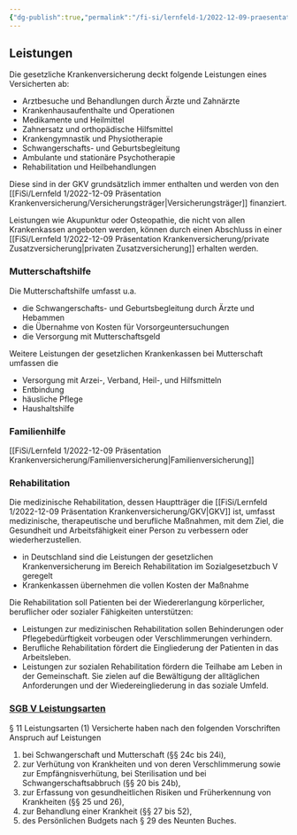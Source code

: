 ```yaml
---
{"dg-publish":true,"permalink":"/fi-si/lernfeld-1/2022-12-09-praesentation-krankenversicherung/leistungen/"}
---
```



## Leistungen 

Die gesetzliche Krankenversicherung deckt folgende Leistungen eines Versicherten ab:

- Arztbesuche und Behandlungen durch Ärzte und Zahnärzte
- Krankenhausaufenthalte und Operationen
- Medikamente und Heilmittel
- Zahnersatz und orthopädische Hilfsmittel
- Krankengymnastik und Physiotherapie
- Schwangerschafts- und Geburtsbegleitung
- Ambulante und stationäre Psychotherapie
- Rehabilitation und Heilbehandlungen

Diese sind in der GKV grundsätzlich immer enthalten und werden von den [[FiSi/Lernfeld 1/2022-12-09 Präsentation Krankenversicherung/Versicherungsträger\|Versicherungsträger]] finanziert.

Leistungen wie Akupunktur oder Osteopathie, die nicht von allen Krankenkassen angeboten werden, können durch einen Abschluss in einer [[FiSi/Lernfeld 1/2022-12-09 Präsentation Krankenversicherung/private Zusatzversicherung\|privaten Zusatzversicherung]] erhalten werden.

### Mutterschaftshilfe

Die Mutterschaftshilfe umfasst u.a. 

- die Schwangerschafts- und Geburtsbegleitung durch Ärzte und Hebammen
- die Übernahme von Kosten für Vorsorgeuntersuchungen 
- die Versorgung mit Mutterschaftsgeld

Weitere Leistungen der gesetzlichen Krankenkassen bei Mutterschaft umfassen die

- Versorgung mit Arzei-, Verband, Heil-, und Hilfsmitteln
- Entbindung
- häusliche Pflege
- Haushaltshilfe

### Familienhilfe

[[FiSi/Lernfeld 1/2022-12-09 Präsentation Krankenversicherung/Familienversicherung\|Familienversicherung]]

### Rehabilitation

Die medizinische Rehabilitation, dessen Hauptträger die [[FiSi/Lernfeld 1/2022-12-09 Präsentation Krankenversicherung/GKV\|GKV]] ist, umfasst medizinische, therapeutische und berufliche Maßnahmen, mit dem Ziel, die Gesundheit und Arbeitsfähigkeit einer Person zu verbessern oder wiederherzustellen.

- in Deutschland sind die Leistungen der gesetzlichen Krankenversicherung im Bereich Rehabilitation im Sozialgesetzbuch V geregelt
- Krankenkassen übernehmen die vollen Kosten der Maßnahme

Die Rehabilitation soll Patienten bei der Wiedererlangung körperlicher, beruflicher oder sozialer Fähigkeiten unterstützen:

- Leistungen zur medizinischen Rehabilitation sollen Behinderungen oder Pflegebedürftigkeit vorbeugen oder Verschlimmerungen verhindern.
- Berufliche Rehabilitation fördert die Eingliederung der Patienten in das Arbeitsleben.
- Leistungen zur sozialen Rehabilitation fördern die Teilhabe am Leben in der Gemeinschaft. Sie zielen auf die Bewältigung der alltäglichen Anforderungen und der Wiedereingliederung in das soziale Umfeld.

### [SGB V Leistungsarten](https://www.sozialgesetzbuch-sgb.de/sgbv/11.html)

§ 11 Leistungsarten
(1) Versicherte haben nach den folgenden Vorschriften Anspruch auf Leistungen
1. bei Schwangerschaft und Mutterschaft (§§ 24c bis 24i),
2. zur Verhütung von Krankheiten und von deren Verschlimmerung sowie zur Empfängnisverhütung, bei Sterilisation und bei Schwangerschaftsabbruch (§§ 20 bis 24b),
3. zur Erfassung von gesundheitlichen Risiken und Früherkennung von Krankheiten (§§ 25 und 26),
4. zur Behandlung einer Krankheit (§§ 27 bis 52),
5. des Persönlichen Budgets nach § 29 des Neunten Buches.